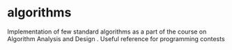 algorithms
==========

Implementation of few standard algorithms as a part of the course on Algorithm Analysis and Design . Useful reference for programming contests
